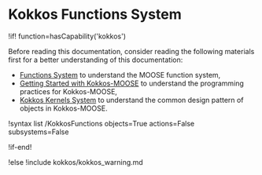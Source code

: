 # Kokkos Functions System

!if! function=hasCapability('kokkos')

Before reading this documentation, consider reading the following materials first for a better understanding of this documentation:

- [Functions System](syntax/Functions/index.md) to understand the MOOSE function system,
- [Getting Started with Kokkos-MOOSE](syntax/Kokkos/index.md) to understand the programming practices for Kokkos-MOOSE,
- [Kokkos Kernels System](syntax/KokkosKernels/index.md) to understand the common design pattern of objects in Kokkos-MOOSE.

!syntax list /KokkosFunctions objects=True actions=False subsystems=False

!if-end!

!else
!include kokkos/kokkos_warning.md
